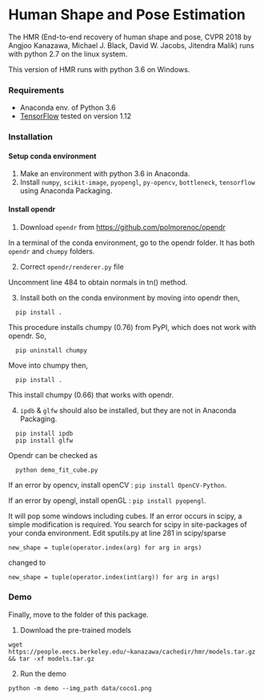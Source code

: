 # Human Shape and Pose Estimation

The HMR (End-to-end recovery of human shape and pose, CVPR 2018 by Angjoo Kanazawa, Michael J. Black, David W. Jacobs, Jitendra Malik) runs with python 2.7 on the linux system.

This version of HMR runs with python 3.6 on Windows.

### Requirements
- Anaconda env. of Python 3.6
- [TensorFlow](https://www.tensorflow.org/) tested on version 1.12

### Installation
#### Setup conda environment
1. Make an environment with python 3.6 in Anaconda.
2. Install `numpy`, `scikit-image`, `pyopengl`, `py-opencv`, `bottleneck`, `tensorflow` using Anaconda Packaging.

#### Install opendr
1. Download `opendr` from https://github.com/polmorenoc/opendr

In a terminal of the conda environment, go to the opendr folder. It has both `opendr` and `chumpy` folders.

2. Correct `opendr/renderer.py` file

Uncomment line 484 to obtain normals in tn() method.

3. Install both on the conda environment by
moving into opendr then,
```
  pip install .
```

This procedure installs chumpy (0.76) from PyPI, which does not work with opendr. So,
```
  pip uninstall chumpy
```
Move into chumpy then,
```
  pip install .
```
This install chumpy (0.66) that works with opendr.

4. `ipdb` & `glfw` should also be installed, but they are not in Anaconda Packaging.
```
  pip install ipdb
  pip install glfw
```

Opendr can be checked as
```
  python demo_fit_cube.py
```
If an error by opencv, install openCV : `pip install OpenCV-Python`.

If an error by opengl, install openGL : `pip install pyopengl`.

It will pop some windows including cubes.
If an error occurs in scipy, a simple modification is required.
You search for scipy in site-packages of your conda environment. Edit sputils.py at line 281 in scipy/sparse

```
new_shape = tuple(operator.index(arg) for arg in args)
```

changed to 
```
new_shape = tuple(operator.index(int(arg)) for arg in args)
```

### Demo
Finally, move to the folder of this package.

1. Download the pre-trained models
```
wget https://people.eecs.berkeley.edu/~kanazawa/cachedir/hmr/models.tar.gz && tar -xf models.tar.gz
```

2. Run the demo
```
python -m demo --img_path data/coco1.png
```
